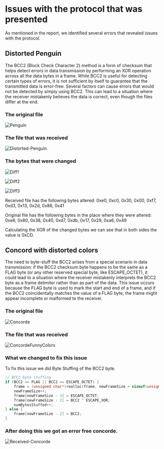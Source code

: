 # Issues with the protocol that was presented

As mentioned in the report, we identified several errors that revealed issues with the protocol.

## Distorted Penguin

The BCC2 (Block Check Character 2) method is a form of checksum that helps detect errors in data transmission by performing an XOR operation across all the data bytes in a frame.
While BCC2 is useful for detecting certain types of errors, it is not sufficient by itself to guarantee that the transmitted data is error-free.
Several factors can cause errors that would not be detected by simply using BCC2.
This can lead to a situation where the receiver mistakenly believes the data is correct, even though the files differ at the end.

### The original file

![Penguin](https://github.com/vanessa-sbq/RCOM-Lab/blob/8b67086b9cbf403ee0e47b0ebd112a5b8b2f0bc3/Assets/Proj1/penguin.gif?raw=true)

### The file that was received

![Distorted-Penguin](https://github.com/vanessa-sbq/RCOM-Lab/blob/8b67086b9cbf403ee0e47b0ebd112a5b8b2f0bc3/Assets/Proj1/distorted-penguin.gif?raw=true)

### The bytes that were changed

![Diff1](https://github.com/vanessa-sbq/RCOM-Lab/blob/8b67086b9cbf403ee0e47b0ebd112a5b8b2f0bc3/Assets/Proj1/diff1.png?raw=true)

![Diff2](https://github.com/vanessa-sbq/RCOM-Lab/blob/8b67086b9cbf403ee0e47b0ebd112a5b8b2f0bc3/Assets/Proj1/diff2.png?raw=true)

![Diff3](https://github.com/vanessa-sbq/RCOM-Lab/blob/8b67086b9cbf403ee0e47b0ebd112a5b8b2f0bc3/Assets/Proj1/diff3.png?raw=true)

Received file has the following bytes altered: 0xe0, 0xc0, 0x30, 0x00, 0xf7, 0xd3, 0x13, 0x2d, 0x86, 0x41

Original file has the following bytes in the place where they were altered: 0xe8, 0x80, 0x38, 0x40, 0xd7, 0xdb, 0x17, 0x29, 0xa6, 0x49

Calculating the XOR of the changed bytes we can see that in both sides the value is 0xCD.

## Concord with distorted colors

The need to byte-stuff the BCC2 arises from a special scenario in data transmission:
if the BCC2 checksum byte happens to be the same as a FLAG byte (or any other reserved special byte, like ESCAPE_OCTET),
it could lead to a situation where the receiver mistakenly interprets the BCC2 byte as a frame delimiter rather than as part of the data.
This issue occurs because the FLAG byte is used to mark the start and end of a frame, and if the BCC2 coincidentally matches the value of a FLAG byte,
the frame might appear incomplete or malformed to the receiver.

### The original file

![Concorde](https://github.com/vanessa-sbq/RCOM-Lab/blob/8b67086b9cbf403ee0e47b0ebd112a5b8b2f0bc3/Assets/Proj1/concorde.jpg?raw=true)

### The file that was received

![ConcordeFunnyColors](https://github.com/vanessa-sbq/RCOM-Lab/blob/8b67086b9cbf403ee0e47b0ebd112a5b8b2f0bc3/Assets/Proj1/concorde-error-bcc2.jpg?raw=true)

### What we changed to fix this issue

To fix this issue we did Byte Stuffing of the BCC2 byte.

```c
// BCC2 byte stuffing
if (BCC2 == FLAG || BCC2 == ESCAPE_OCTET) {
    frame = (unsigned char*)realloc(frame, newFrameSize + sizeof(unsigned char) * 2);
    newFrameSize++;
    frame[newFrameSize - 3] = ESCAPE_OCTET;
    frame[newFrameSize - 2] = BCC2 ^ ESCAPE_XOR;
    numBytesStuffed++;
} else {
    frame[newFrameSize - 2] = BCC2;
}
```
### After doing this we got an error free concorde.

![Received-Concorde](https://github.com/vanessa-sbq/RCOM-Lab/blob/8b67086b9cbf403ee0e47b0ebd112a5b8b2f0bc3/Assets/Proj1/concorde-error-bcc2.jpg?raw=true)
